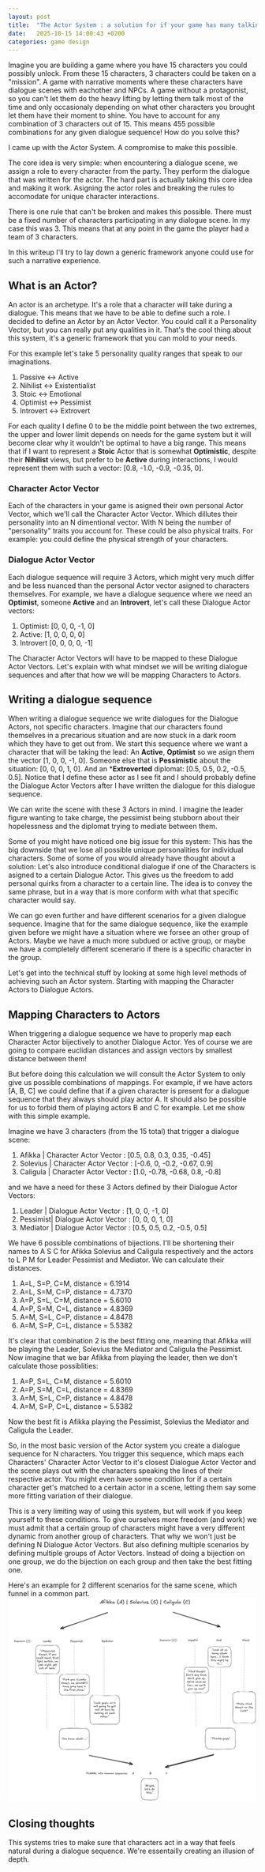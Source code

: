 ```yaml
---
layout: post
title:  "The Actor System : a solution for if your game has many talking protagonists."
date:   2025-10-15 14:00:43 +0200
categories: game design 
---
```


Imagine you are building a game where you have 15 characters you could possibly unlock. From these 15 characters, 3 characters could be taken on a "mission". A game with narrative moments where these characters have dialogue scenes with eachother and NPCs. A game without a protagonist, so you can't let them do the heavy lifting by letting them talk most of the time and only occasionaly depending on what other characters you brought let them have their moment to shine. You have to account for any combination of 3 characters out of 15. This means 455 possible combinations for any given dialogue sequence! How do you solve this?

I came up with the Actor System. A compromise to make this possible.

The core idea is very simple: when encountering a dialogue scene, we assign a role to every character from the party. They perform the dialogue that was written for the actor. The hard part is actually taking this core idea and making it work. Asigning the actor roles and breaking the rules to accomodate for unique character interactions.

There is one rule that can't be broken and makes this possible. There must be a fixed number of characters participating in any dialogue scene. In my case this was 3. This means that at any point in the game the player had a team of 3 characters. 

In this writeup I'll try to lay down a generic framework anyone could use for such a narrative experience.

## What is an Actor?

An actor is an archetype. It's a role that a character will take during a dialogue. This means that we have to be able to define such a role. I decided to define an Actor by an Actor Vector. You could call it a Personality Vector, but you can really put any qualities in it. That's the cool thing about this system, it's a generic framework that you can mold to your needs.

For this example let's take 5 personality quality ranges that speak to our imaginations.

1. Passive      <->     Active
2. Nihilist     <->     Existentialist 
3. Stoic        <->     Emotional
4. Optimist     <->     Pessimist 
5. Introvert    <->     Extrovert

For each quality I define 0 to be the middle point between the two extremes, the upper and lower limit depends on needs for the game system but it will become clear why it wouldn't be optimal to have a big range. This means that if I want to represent a **Stoic** Actor that is somewhat **Optimistic**, despite their **Nihilist** views, but prefer to be **Active** during interactions, I would represent them with such a vector: [0.8, -1.0, -0.9, -0.35, 0].

### Character Actor Vector

Each of the characters in your game is asigned their own personal Actor Vector, which we'll call the Character Actor Vector. Which dillutes their personality into an N dimentional vector. With N being the number of "personality" traits you account for. These could be also physical traits. For example: you could define the physical strength of your characters.

### Dialogue Actor Vector

Each dialogue sequence will require 3 Actors, which might very much differ and be less nuanced than the personal Actor vector asigned to characters themselves. For example, we have a dialogue sequence where we need an **Optimist**, someone **Active** and an **Introvert**, let's call these Dialogue Actor vectors:

1. Optimist: [0, 0, 0, -1, 0]
2. Active: [1, 0, 0, 0, 0]
3. Introvert [0, 0, 0, 0, -1]

The Character Actor Vectors will have to be mapped to these Dialogue Actor Vectors. Let's explain with what mindset we will be writing dialogue sequences and after that how we will be mapping Characters to Actors.

## Writing a dialogue sequence

When writing a dialogue sequence we write dialogues for the Dialogue Actors, not specific characters. Imagine that our characters found themselves in a precarious situation and are now stuck in a dark room which they have to get out from. We start this sequence where we want a character that will be taking the lead: An **Active**, **Optimist** so we asign them the vector [1, 0, 0, -1, 0]. Someone else that is **Pessimistic** about the situation: [0, 0, 0, 1, 0]. And an ***Extroverted** diplomat: [0.5, 0.5, 0.2, -0.5, 0.5]. Notice that I define these actor as I see fit and I should probably define the Dialogue Actor Vectors after I have written the dialogue for this dialogue sequence.

We can write the scene with these 3 Actors in mind. I imagine the leader figure wanting to take charge, the pessimist being stubborn about their hopelessness and the diplomat trying to mediate between them.

Some of you might have noticed one big issue for this system: This has the big downside that we lose all possible unique personalities for individual characters. Some of some of you would already have thought about a solution: Let's also introduce conditional dialogue if one of the Characters is asigned to a certain Dialogue Actor. This gives us the freedom to add personal quirks from a character to a certain line. The idea is to convey the same phrase, but in a way that is more conform with what that specific character would say.

We can go even further and have different scenarios for a given dialogue sequence. Imagine that for the same dialogue sequence, like the example given before we might have a situation where we forsee an other group of Actors. Maybe we have a much more subdued or active group, or maybe we have a completely different scenerario if there is a specific character in the group.

Let's get into the technical stuff by looking at some high level methods of achieving such an Actor system. Starting with mapping the Character Actors to Dialogue Actors.

## Mapping Characters to Actors

When triggering a dialogue sequence we have to properly map each Character Actor bijectively to another Dialogue Actor. Yes of course we are going to compare euclidian distances and assign vectors by smallest distance between them!

But before doing this calculation we will consult the Actor System to only give us possible combinations of mappings. For example, if we have actors [A, B, C] we could define that if a given character is present for a dialogue sequence that they always should play actor A. It should also be possible for us to forbid them of playing actors B and C for example. Let me show with this simple example.

Imagine we have 3 characters (from the 15 total) that trigger a dialogue scene:

1. Afikka   | Character Actor Vector : [0.5, 0.8, 0.3, 0.35, -0.45]
2. Solevius | Character Actor Vector : [-0.6, 0, -0.2, -0.67, 0.9]
3. Caligula | Character Actor Vector : [1.0, -0.78, -0.68, 0.8, -0.8]

and we have a need for these 3 Actors defined by their Dialogue Actor Vectors:

1. Leader   | Dialogue Actor Vector : [1, 0, 0, -1, 0]
2. Pessimist| Dialogue Actor Vector : [0, 0, 0, 1, 0]
3. Mediator | Dialogue Actor Vector : [0.5, 0.5, 0.2, -0.5, 0.5]

We have 6 possible combinations of bijections. I'll be shortening their names to A S C for Afikka Solevius and Caligula respectively and the actors to L P M for Leader Pessimist and Mediator. We can calculate their distances.

1. A=L, S=P, C=M, distance = 6.1914
2. A=L, S=M, C=P, distance = 4.7370
3. A=P, S=L, C=M, distance = 5.6010
4. A=P, S=M, C=L, distance = 4.8369
5. A=M, S=L, C=P, distance = 4.8478
6. A=M, S=P, C=L, distance = 5.5382

It's clear that combination 2 is the best fitting one, meaning that Afikka will be playing the Leader, Solevius the Mediator and Caligula the Pessimist. Now imagine that we bar Afikka from playing the leader, then we don't calculate those possiblities:

1. A=P, S=L, C=M, distance = 5.6010
2. A=P, S=M, C=L, distance = 4.8369
3. A=M, S=L, C=P, distance = 4.8478
4. A=M, S=P, C=L, distance = 5.5382

Now the best fit is Afikka playing the Pessimist, Solevius the Mediator and Caligula the Leader.

So, in the most basic version of the Actor system you create a dialogue sequence for N characters. You trigger this sequence, which maps each Characters' Character Actor Vector to it's closest Dialogue Actor Vector and the scene plays out with the characters speaking the lines of their respective actor. You might even have some condition for if a certain character get's matched to a certain actor in a scene, letting them say some more fitting variation of their dialogue.

This is a very limiting way of using this system, but will work if you keep yourself to these conditions. To give ourselves more freedom (and work) we must admit that a certain group of characters might have a very different dynamic from another group of characters. That why we won't just be defining N Dialogue Actor Vectors. But also defining multiple scenarios by defining multiple groups of Actor Vectors. Instead of doing a bijection on one group, we do the bijection on each group and then take the best fitting one.

Here's an example for 2 different scenarios for the same scene, which funnel in a common part. ![Example](../assets/ActorSystemExample.png)

## Closing thoughts

This systems tries to make sure that characters act in a way that feels natural during a dialogue sequence. We're essentailly creating an illusion of depth. 
